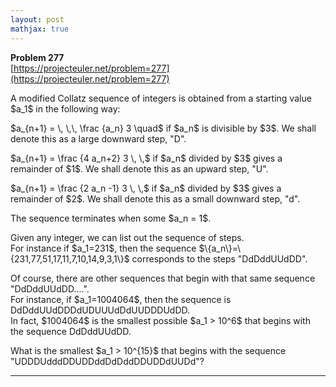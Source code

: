 ```yaml
---
layout: post
mathjax: true
---
```

**Problem 277**  
[https://projecteuler.net/problem=277](https://projecteuler.net/problem=277)

<p>
A modified Collatz sequence of integers is obtained from a starting value $a_1$ in the following way:</p>
<p>
$a_{n+1} = \, \,\, \frac {a_n} 3 \quad$ if $a_n$ is divisible by $3$. We shall denote this as a large downward step, "D".</p>
<p>
$a_{n+1} = \frac {4 a_n+2} 3 \, \,$ if $a_n$ divided by $3$ gives a remainder of $1$. We shall denote this as an upward step, "U".
</p>
<p>
$a_{n+1} = \frac {2 a_n -1} 3 \, \,$ if $a_n$ divided by $3$ gives a remainder of $2$. We shall denote this as a small downward step, "d".
</p>


<p>
The sequence terminates when some $a_n = 1$.
</p>
<p>
Given any integer, we can list out the sequence of steps.<br />
For instance if $a_1=231$, then the sequence $\{a_n\}=\{231,77,51,17,11,7,10,14,9,3,1\}$ corresponds to the steps "DdDddUUdDD".
</p>
<p>
Of course, there are other sequences that begin with that same sequence "DdDddUUdDD....".<br />
For instance, if $a_1=1004064$, then the sequence is DdDddUUdDDDdUDUUUdDdUUDDDUdDD.<br />
In fact, $1004064$ is the smallest possible $a_1 &gt; 10^6$ that begins with the sequence DdDddUUdDD.
</p>
<p>
What is the smallest $a_1 &gt; 10^{15}$ that begins with the sequence "UDDDUdddDDUDDddDdDddDDUDDdUUDd"?
</p>









---
